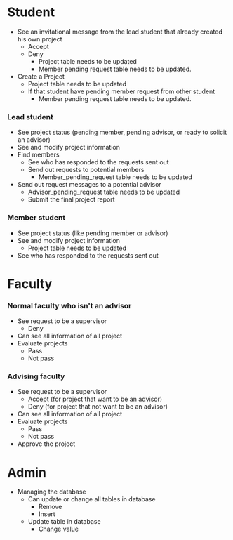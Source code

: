 # Student
- See an invitational message from the lead student that already created his own project
  - Accept
  - Deny
    - Project table needs to be updated
    - Member pending request table needs to be updated.
- Create a Project
  - Project table needs to be updated
  - If that student have pending member request from other student
    - Member pending request table needs to be updated.
### Lead student
  - See project status (pending member, pending advisor, or ready to solicit an advisor)
  - See and modify project information
  - Find members
    - See who has responded to the requests sent out
    - Send out requests to potential members
      - Member_pending_request table needs to be updated	
  - Send out request messages to a potential advisor
    - Advisor_pending_request table needs to be updated
    - Submit the final project report
### Member student
 - See project status (like pending member or advisor)
 - See and modify project information
   - Project table needs to be updated
 - See who has responded to the requests sent out
# Faculty
### Normal faculty who isn't an advisor
- See request to be a supervisor
  - Deny
- Can see all information of all project
- Evaluate projects
  - Pass
  - Not pass

### Advising faculty
- See request to be a supervisor
  - Accept (for project that want to be an advisor)
  - Deny (for project that not want to be an advisor)
- Can see all information of all project
- Evaluate projects
  - Pass
  - Not pass
- Approve the project

# Admin
 - Managing the database
   - Can update or change all tables in database
     - Remove
     - Insert
   - Update table in database
     - Change value 
